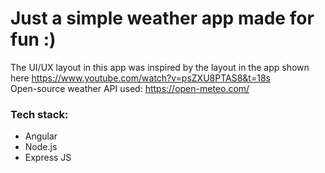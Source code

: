 # Just a simple weather app made for fun :) 
The UI/UX layout in this app was inspired by the layout in the app shown here https://www.youtube.com/watch?v=psZXU8PTAS8&t=18s  
Open-source weather API used: https://open-meteo.com/  

### Tech stack:   
  - Angular  
  - Node.js  
  - Express JS  
